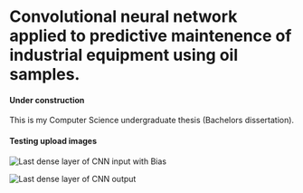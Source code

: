 # Convolutional neural network applied to predictive maintenence of industrial equipment using oil samples.

#### Under construction

This is my Computer Science undergraduate thesis (Bachelors dissertation).

#### Testing upload images

![Last dense layer of CNN input with Bias](https://imgur.com/a/C3CcWc2)

![Last dense layer of CNN output](https://imgur.com/a/ATO94Kg)
